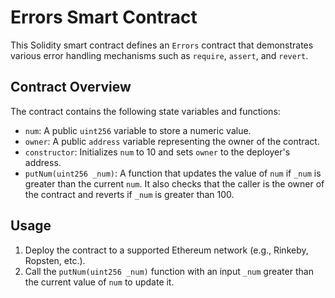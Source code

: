 # Errors Smart Contract

This Solidity smart contract defines an `Errors` contract that demonstrates various error handling mechanisms such as `require`, `assert`, and `revert`.

## Contract Overview

The contract contains the following state variables and functions:

- `num`: A public `uint256` variable to store a numeric value.
- `owner`: A public `address` variable representing the owner of the contract.
- `constructor`: Initializes `num` to 10 and sets `owner` to the deployer's address.
- `putNum(uint256 _num)`: A function that updates the value of `num` if `_num` is greater than the current `num`. It also checks that the caller is the owner of the contract and reverts if `_num` is greater than 100.

## Usage

1. Deploy the contract to a supported Ethereum network (e.g., Rinkeby, Ropsten, etc.).
2. Call the `putNum(uint256 _num)` function with an input `_num` greater than the current value of `num` to update it.

